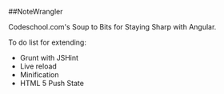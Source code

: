 ##NoteWrangler

Codeschool.com's Soup to Bits for Staying Sharp with Angular.

To do list for extending:
* Grunt with JSHint
* Live reload
* Minification
* HTML 5 Push State